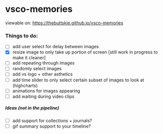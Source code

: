 # vsco-memories

viewable on:
https://thebuttskie.github.io/vsco-memories


### Things to do:
- [ ] add user select for delay between images
- [x] resize image to only take up portion of screen [still work in progress to make it cleaner]
- [ ] add repeating through images
- [ ] randomly select images 
- [ ] add vs logo + other asthetics
- [ ] add time slider to only select certain subset of images to look at (highcharts)
- [ ] animations for images appearing
- [ ] add waiting during video clips

##### Ideas (not in the pipeline)
- [ ] add support for collections + journals?
- [ ] gif summary support to your timeline?
